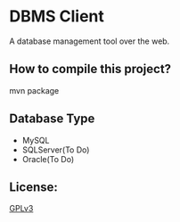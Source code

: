 DBMS Client
====
A database management tool over the web.

How to compile this project?
----
mvn package

Database Type
----
+ MySQL
+ SQLServer(To Do)
+ Oracle(To Do)

License:
----
[GPLv3](http://opensource.org/licenses/GPL-3.0)
